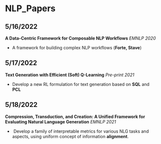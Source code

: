 # NLP_Papers

## 5/16/2022
**A Data-Centric Framework for Composable NLP Workflows**  *EMNLP 2020*

- A framework for building complex NLP workflows (**Forte, Stave**)


## 5/17/2022
**Text Generation with Efficient (Soft) Q-Learning** *Pre-print 2021*

- Develop a new RL formulation for text generation based on **SQL** and **PCL**

## 5/18/2022

**Compression, Transduction, and Creation: A Unified Framework for Evaluating Natural Language Generation** **EMNLP* 2021*

- ​ Develop a family of interpretable metrics for various NLG tasks and aspects, using uniform concept of information **alignment**.

